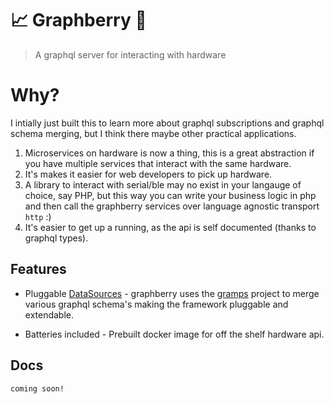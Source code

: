 # 📈 Graphberry 🍇

> A graphql server for interacting with hardware

# Why?

I intially just built this to learn more about graphql subscriptions and graphql schema merging, but I think there maybe other practical applications.

1.  Microservices on hardware is now a thing, this is a great abstraction if you have multiple services that interact with the same hardware.
2.  It's makes it easier for web developers to pick up hardware.
3.  A library to interact with serial/ble may no exist in your langauge of choice, say PHP, but this way you can write your business logic in php and then call the graphberry services over language agnostic transport `http` :)
4.  It's easier to get up a running, as the api is self documented (thanks to graphql types).

## Features

* Pluggable [DataSources](https://gramps.js.org/data-source/data-source-overview/) - graphberry uses the [gramps](https://gramps.js.org/) project to merge various graphql schema's making the framework pluggable and extendable.

* Batteries included - Prebuilt docker image for off the shelf hardware api.

## Docs

```
coming soon!
```
